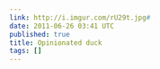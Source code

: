 ```yaml
---
link: http://i.imgur.com/rU29t.jpg#
date: 2011-06-26 03:41 UTC
published: true
title: Opinionated duck
tags: []
---
```



